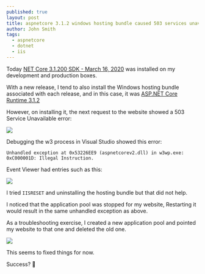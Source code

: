 ```yaml
---
published: true
layout: post
title: aspnetcore 3.1.2 windows hosting bundle caused 503 services unavailable
author: John Smith
tags:
  - aspnetcore
  - dotnet
  - iis
---
```

Today [NET Core 3.1.200 SDK - March 16, 2020](https://github.com/dotnet/core/blob/master/release-notes/3.1/3.1.2/3.1.200-sdk.md) was installed on my development and production boxes.

With a new release, I tend to also install the Windows hosting bundle associated with each release, and in this case, it was [ASP.NET Core Runtime 3.1.2](https://dotnet.microsoft.com/download/dotnet-core/thank-you/runtime-aspnetcore-3.1.2-windows-hosting-bundle-installer)

However, on installing it, the next request to the website showed a 503 Service Unavailable error:

![](https://i.imgur.com/le8MZAZ.png)

Debugging the w3 process in Visual Studio showed this error:

```text
Unhandled exception at 0x53226EE9 (aspnetcorev2.dll) in w3wp.exe: 0xC000001D: Illegal Instruction.
```

Event Viewer had entries such as this:

![](https://i.imgur.com/KoDAVk2.png)

I tried `IISRESET` and uninstalling the hosting bundle but that did not help.

I noticed that the application pool was stopped for my website, Restarting it would result in the same unhandled exception as above.

As a troubleshooting exercise, I created a new application pool and pointed my website to that one and deleted the old one.

![](https://i.imgur.com/yqh8IS3.png)

This seems to fixed things for now.

Success? 🎉